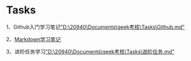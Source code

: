# Tasks
1、Github入门学习笔记["D:\20940\Documents\geek考核\Tasks\Github.md"]()


2、[Markdown学习笔记](/main/Markdown.md)

3、进阶任务学习["D:\20940\Documents\geek考核\Tasks\进阶任务.md"]()
